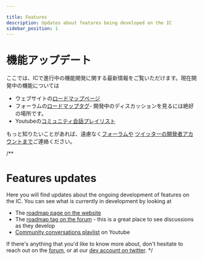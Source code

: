 ```yaml
---

title: Features
description: Updates about features being developed on the IC
sidebar_position: 1
---
```

# 機能アップデート

ここでは、ICで進行中の機能開発に関する最新情報をご覧いただけます。現在開発中の機能については

- ウェブサイトの[ロードマップページ](/roadmap/)
- フォーラムの[ロードマップタグ](https://forum.dfinity.org/c/roadmap/29)- 開発中のディスカッションを見るには絶好の場所です。
- Youtubeの[コミュニティ会話プレイリスト](https://youtube.com/playlist?list=PLuhDt1vhGcrdQu9Hw8eLDV9OTZXE5lklI)

もっと知りたいことがあれば、遠慮なく[フォーラムや](https://forum.dfinity.org/) [ツイッターの開発者アカウントまで](https://twitter.com/DFINITYDev)ご連絡ください。

/**


# Features updates

Here you will find updates about the ongoing development of features on the IC. You can see what is currently in development by looking at
- The [roadmap page on the website](/roadmap/)
- The [roadmap tag on the forum](https://forum.dfinity.org/c/roadmap/29) - this is a great place to see discussions as they develop
- [Community conversations playlist](https://youtube.com/playlist?list=PLuhDt1vhGcrdQu9Hw8eLDV9OTZXE5lklI) on Youtube

If there's anything that you'd like to know more about, don't hesitate to reach out on the [forum](https://forum.dfinity.org/), or at our [dev account on twitter](https://twitter.com/DFINITYDev).
*/